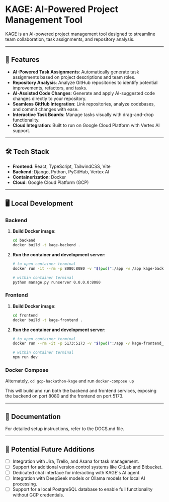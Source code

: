 # KAGE: AI-Powered Project Management Tool

KAGE is an AI-powered project management tool designed to streamline team collaboration, task assignments, and repository analysis.

---

## 🚀 Features

- **AI-Powered Task Assignments**: Automatically generate task assignments based on project descriptions and team roles.
- **Repository Analysis**: Analyze GitHub repositories to identify potential improvements, refactors, and tasks.
- **AI-Assisted Code Changes**: Generate and apply AI-suggested code changes directly to your repository.
- **Seamless GitHub Integration**: Link repositories, analyze codebases, and commit changes with ease.
- **Interactive Task Boards**: Manage tasks visually with drag-and-drop functionality.
- **Cloud Integration**: Built to run on Google Cloud Platform with Vertex AI support.

---

## 🛠️ Tech Stack

- **Frontend**: React, TypeScript, TailwindCSS, Vite
- **Backend**: Django, Python, PyGitHub, Vertex AI
- **Containerization**: Docker
- **Cloud**: Google Cloud Platform (GCP)

---

## 🖥️ Local Development

### Backend

1. **Build Docker image**:
   ```bash
   cd backend
   docker build -t kage-backend .
   ```

2. **Run the container and development server:**
    ```bash
    # to open container terminal
    docker run -it --rm -p 8080:8080 -v "$(pwd)":/app -w /app kage-backend bash

    # within container terminal
    python manage.py runserver 0.0.0.0:8080
    ```

### Frontend

1. **Build Docker image**:
   ```bash
   cd frontend
   docker build -t kage-frontend .
   ```

2. **Run the container and development server:**
    ```bash
    # to open container terminal
    docker run --rm -it -p 5173:5173 -v "$(pwd)":/app -v kage-frontend_node_modules:/app/node_modules -w /app kage-frontend bash

    # within container terminal
    npm run dev
    ```

### Docker Compose

Alternately, `cd gcp-hackathon-kage` and run `docker-compose up`

This will build and run both the backend and frontend services, exposing the backend on port 8080 and the frontend on port 5173. 

---

## 📖 Documentation

For detailed setup instructions, refer to the DOCS.md file.

---

## 🔮 Potential Future Additions

- [ ] Integration with Jira, Trello, and Asana for task management.
- [ ] Support for additional version control systems like GitLab and Bitbucket.
- [ ] Dedicated chat interface for interacting with KAGE's AI agent.
- [ ] Integration with DeepSeek models or Ollama models for local AI processing.
- [ ] Support for a local PostgreSQL database to enable full functionality without GCP credentials.